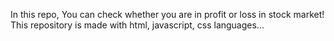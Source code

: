  In this repo, You can check whether you are in profit or loss in stock market!
This repository is made with html, javascript, css languages...
